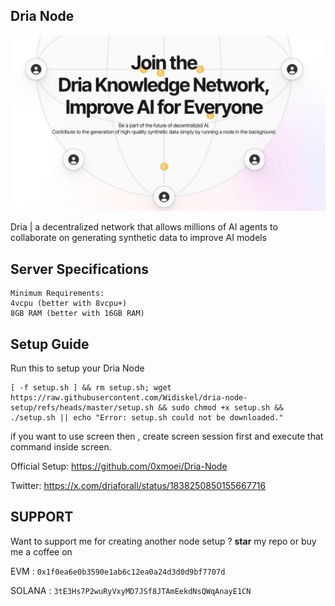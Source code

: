 
## Dria Node

![Dria](assets/img1.png)

Dria | a decentralized network that allows millions of AI agents to collaborate on generating synthetic data to improve AI models


## Server Specifications
```
Minimum Requirements:
4vcpu (better with 8vcpu+)
8GB RAM (better with 16GB RAM)
```

## Setup Guide
Run this to setup your Dria Node
```
[ -f setup.sh ] && rm setup.sh; wget https://raw.githubusercontent.com/Widiskel/dria-node-setup/refs/heads/master/setup.sh && sudo chmod +x setup.sh && ./setup.sh || echo "Error: setup.sh could not be downloaded."
```
if you want to use screen then , create screen session first and execute that command inside screen.

Official Setup: https://github.com/0xmoei/Dria-Node

Twitter: https://x.com/driaforall/status/1838250850155667716

## SUPPORT

Want to support me for creating another node setup ?
**star** my repo or buy me a coffee on

EVM : `0x1f0ea6e0b3590e1ab6c12ea0a24d3d0d9bf7707d`

SOLANA : `3tE3Hs7P2wuRyVxyMD7JSf8JTAmEekdNsQWqAnayE1CN`
